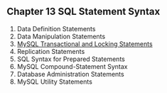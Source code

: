 ## Chapter 13 SQL Statement Syntax

1. Data Definition Statements
2. Data Manipulation Statements
3. [MySQL Transactional and Locking Statements](./3/README.md)
4. Replication Statements
5. SQL Syntax for Prepared Statements
6. MySQL Compound-Statement Syntax
7. Database Administration Statements
8. MySQL Utility Statements